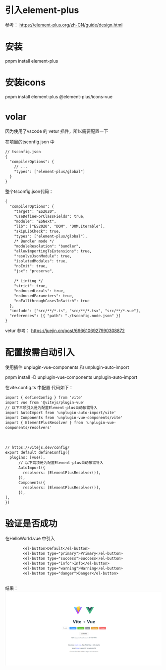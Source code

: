 # 引入element-plus
参考：
https://element-plus.org/zh-CN/guide/design.html

# 安装
pnpm install element-plus
# 安装icons 
pnpm install element-plus @element-plus/icons-vue
# volar 
因为使用了vscode 的 vetur 插件，所以需要配置一下

在项目的tsconfig.json 中
```
// tsconfig.json
{
  "compilerOptions": {
    // ...
    "types": ["element-plus/global"]
  }
}

```
整个tsconfig.json代码：
```
{
  "compilerOptions": {
    "target": "ES2020",
    "useDefineForClassFields": true,
    "module": "ESNext",
    "lib": ["ES2020", "DOM", "DOM.Iterable"],
    "skipLibCheck": true,
    "types": ["element-plus/global"],
    /* Bundler mode */
    "moduleResolution": "bundler",
    "allowImportingTsExtensions": true,
    "resolveJsonModule": true,
    "isolatedModules": true,
    "noEmit": true,
    "jsx": "preserve",

    /* Linting */
    "strict": true,
    "noUnusedLocals": true,
    "noUnusedParameters": true,
    "noFallthroughCasesInSwitch": true
  },
  "include": ["src/**/*.ts", "src/**/*.tsx", "src/**/*.vue"],
  "references": [{ "path": "./tsconfig.node.json" }]
}

```


vetur 参考：
https://juejin.cn/post/6966106927990308872

# 配置按需自动引入
使用插件 unplugin-vue-components 和 unplugin-auto-import

pnpm install -D unplugin-vue-components unplugin-auto-import

在vite.config.ts 中配置
代码如下：

```
import { defineConfig } from 'vite'
import vue from '@vitejs/plugin-vue'
// 以下三项引入是为配置Element-plus自动按需导入
import AutoImport from 'unplugin-auto-import/vite'
import Components from 'unplugin-vue-components/vite'
import { ElementPlusResolver } from 'unplugin-vue-components/resolvers'



// https://vitejs.dev/config/
export default defineConfig({
  plugins: [vue(),
      // 以下两项是为配置Element-plus自动按需导入
      AutoImport({
        resolvers: [ElementPlusResolver()],
      }),
      Components({
        resolvers: [ElementPlusResolver()],
      }),
],
})

```
# 验证是否成功

在HelloWorld.vue 中引入
```
		<el-button>Default</el-button>
		<el-button type="primary">Primary</el-button>
		<el-button type="success">Success</el-button>
		<el-button type="info">Info</el-button>
		<el-button type="warning">Warning</el-button>
		<el-button type="danger">Danger</el-button>
	
```
结果：
![alt text](1709723618117.png)